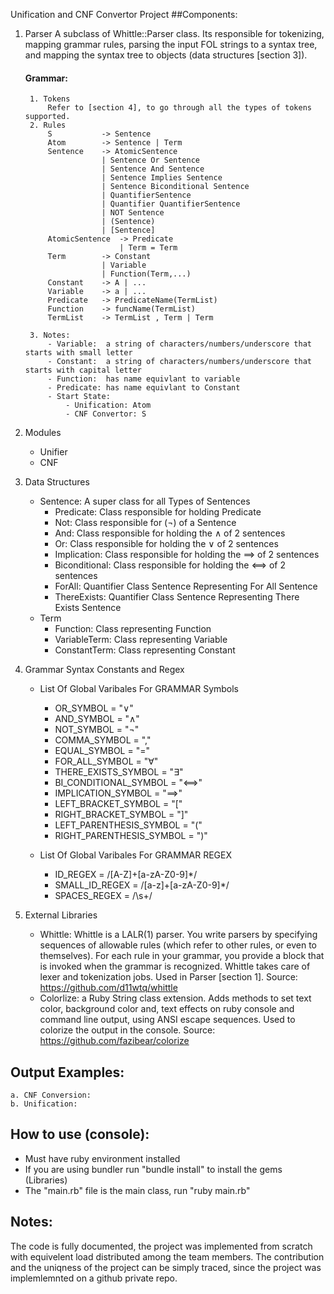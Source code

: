 Unification and CNF Convertor Project
##Components:
1. Parser
	A subclass of Whittle::Parser class. Its responsible for tokenizing, mapping grammar rules, parsing the input FOL strings to a syntax tree, and mapping the syntax tree to objects (data structures [section 3]).

	#### Grammar:
		1. Tokens
			Refer to [section 4], to go through all the types of tokens supported.
		2. Rules
			S           -> Sentence
			Atom        -> Sentence | Term
			Sentence 	-> AtomicSentence
						| Sentence Or Sentence
						| Sentence And Sentence
						| Sentence Implies Sentence
						| Sentence Biconditional Sentence
						| QuantifierSentence
						| Quantifier QuantifierSentence
						| NOT Sentence
						| (Sentence)
						| [Sentence]
			AtomicSentence	-> Predicate 
							| Term = Term
			Term		-> Constant 
						| Variable
						| Function(Term,...)
			Constant	-> A | ...
			Variable	-> a | ... 
			Predicate	-> PredicateName(TermList)
			Function	-> funcName(TermList)
			TermList    -> TermList , Term | Term

		3. Notes:
			- Variable:  a string of characters/numbers/underscore that starts with small letter
			- Constant:  a string of characters/numbers/underscore that starts with capital letter
			- Function:  has name equivlant to variable
			- Predicate: has name equivlant to Constant
			- Start State:
				- Unification: Atom
				- CNF Convertor: S

2. Modules
	* Unifier
	* CNF

3. Data Structures
	* Sentence: A super class for all Types of Sentences
		- Predicate: Class responsible for holding Predicate
		- Not: Class responsible for (¬) of a Sentence
		- And: Class responsible for holding the ∧ of 2 sentences
		- Or: Class responsible for holding the ∨ of 2 sentences
		- Implication: Class responsible for holding the ⟹ of 2 sentences
		- Biconditional: Class responsible for holding the ⟺ of 2 sentences
		- ForAll: Quantifier Class Sentence Representing For All Sentence
		- ThereExists: Quantifier Class Sentence Representing There Exists Sentence
	* Term
		- Function: Class representing Function
		- VariableTerm: Class representing Variable
		- ConstantTerm: Class representing Constant

4. Grammar Syntax Constants and Regex
	* List Of Global Varibales For GRAMMAR Symbols
		- OR_SYMBOL                = "∨"
		- AND_SYMBOL               = "∧"
		- NOT_SYMBOL               = "¬"
		- COMMA_SYMBOL             = ","
		- EQUAL_SYMBOL             = "="
		- FOR_ALL_SYMBOL           = "∀"
		- THERE_EXISTS_SYMBOL      = "∃"
		- BI_CONDITIONAL_SYMBOL    = "⟺"
		- IMPLICATION_SYMBOL       = "⟹"
		- LEFT_BRACKET_SYMBOL      = "["
		- RIGHT_BRACKET_SYMBOL     = "]"
		- LEFT_PARENTHESIS_SYMBOL  = "("
		- RIGHT_PARENTHESIS_SYMBOL = ")"

	* List Of Global Varibales For GRAMMAR REGEX
		- ID_REGEX                 = /[A-Z]+[a-zA-Z0-9]*/
		- SMALL_ID_REGEX           = /[a-z]+[a-zA-Z0-9]*/
		- SPACES_REGEX             = /\s+/

5. External Libraries
	- Whittle: Whittle is a LALR(1) parser. You write parsers by specifying sequences of allowable rules (which refer to other rules, or even to themselves). For each rule in your grammar, you provide a block that is invoked when the grammar is recognized.  Whittle takes care of lexer and tokenization jobs. Used in Parser [section 1].
	Source: https://github.com/d11wtq/whittle
	- Colorlize: a Ruby String class extension. Adds methods to set text color, background color and, text effects on ruby console and command line output, using ANSI escape sequences. Used to colorize the output in the console.
	Source: https://github.com/fazibear/colorize

## Output Examples:
	a. CNF Conversion:
	b. Unification:

## How to use (console):
- Must have ruby environment installed
- If you are using bundler run "bundle install" to install the gems (Libraries)
- The "main.rb" file is the main class, run "ruby main.rb"

## Notes:
The code is fully documented, the project was implemented from scratch with equivelent load distributed among the team members. The contribution and the uniqness of the project can be simply traced, since the project was implemlemnted on a github private repo.
